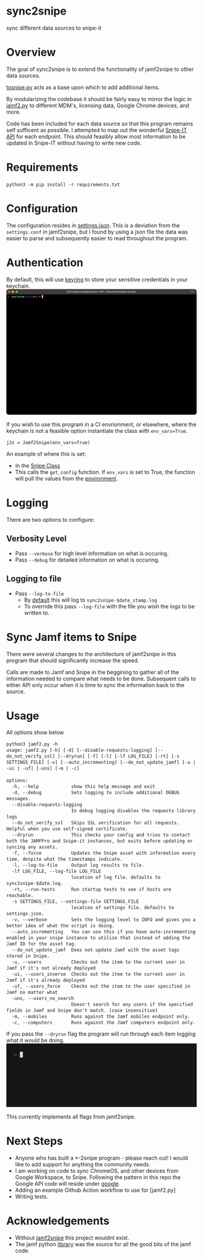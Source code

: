 # sync2snipe
sync different data sources to snipe-it

# Overview
The goal of sync2snipe is to extend the functionality of jamf2snipe to other data sources.

[tosnipe.py](tosnipe.py) acts as a base upon which to add additional items.

By modularizing the codebase it should be fairly easy to mirror the logic in [jamf2.py](jamf2.py) to different MDM's, licensing data, Google Chrome devices, and more.

Code has been included for each data source so that this program remains self sufficent as possible. I attempted to map out the wonderful [Snipe-IT API](https://snipe-it.readme.io/reference/api-overview) for each endpoint. This should feasibly allow most information to be updated in Snipe-IT without having to write new code.

# Requirements
`python3 -m pip install -r requirements.txt`

# Configuration
The configuration resides in [settings.json](settings.json). This is a deviation from the `settings.conf` in jamf2snipe, but I found by using a json file the data was easier to parse and subsequently easier to read throughout the program.

# Authentication
By default, this will use [keyring](https://github.com/jaraco/keyring) to store your sensitive credentials in your keychain.
![Alt Text](resources/gifs/key_ring_prompt.gif)

If you wish to use this program in a CI envrionment, or elsewhere, where the keychain is not a feasible option instantiate the class with `env_vars=True`.
```
j2s = Jamf2Snipe(env_vars=True)
```

An example of where this is set:
* In the [Snipe Class](snipe/__init__.py#L53)
* This calls the `get_config` function. If `env_vars` is set to True, the function will pull the values from the [environment](common/auth.py#L51-53).

# Logging
There are two options to configure:
## Verbosity Level
* Pass `--verbose` for high level information on what is occuring.
* Pass `--debug` for detailed information on what is occuring.

## Logging to file
* Pass `--log-to-file`
  - By [default](common/logger.py#L21) this will log to `sync2snipe-$date_stamp.log`
  - To override this pass `--log-file` with the file you wish the logs to be written to.

# Sync Jamf items to Snipe
There were several changes to the architecture of jamf2snipe in this program that should significantly increase the speed.

Calls are made to Jamf and Snipe in the beggining to gather all of the information needed to compare what needs to be done. Subsequent calls to either API only occur when it is time to sync the information back to the source.
# Usage
All options show below
```
python3 jamf2.py -h
usage: jamf2.py [-h] [-d] [--disable-requests-logging] [--do_not_verify_ssl] [--dryrun] [-f] [-l] [-lf LOG_FILE] [-rt] [-s SETTINGS_FILE] [-v] [--auto_incrementing] [--do_not_update_jamf] [-u | -ui | -uf] [-uns] [-m | -c]

options:
  -h, --help            show this help message and exit
  -d, --debug           Sets logging to include additional DEBUG messages.
  --disable-requests-logging
                        In debug logging disables the requests library logs
  --do_not_verify_ssl   Skips SSL verification for all requests. Helpful when you use self-signed certificate.
  --dryrun              This checks your config and tries to contact both the JAMFPro and Snipe-it instances, but exits before updating or syncing any assets.
  -f, --force           Updates the Snipe asset with information every time, despite what the timestamps indicate.
  -l, --log-to-file     Output log results to file.
  -lf LOG_FILE, --log-file LOG_FILE
                        location of log file. defaults to sync2snipe-$date.log.
  -rt, --run-tests      Run startup tests to see if hosts are reachable.
  -s SETTINGS_FILE, --settings-file SETTINGS_FILE
                        location of settings file. defaults to settings.json.
  -v, --verbose         Sets the logging level to INFO and gives you a better idea of what the script is doing.
  --auto_incrementing   You can use this if you have auto-incrementing enabled in your snipe instance to utilize that instead of adding the Jamf ID for the asset tag.
  --do_not_update_jamf  Does not update Jamf with the asset tags stored in Snipe.
  -u, --users           Checks out the item to the current user in Jamf if it's not already deployed
  -ui, --users_inverse  Checks out the item to the current user in Jamf if it's already deployed
  -uf, --users_force    Checks out the item to the user specified in Jamf no matter what
  -uns, --users_no_search
                        Doesn't search for any users if the specified fields in Jamf and Snipe don't match. (case insensitive)
  -m, --mobiles         Runs against the Jamf mobiles endpoint only.
  -c, --computers       Runs against the Jamf computers endpoint only.
```

If you pass the `--dryrun` flag the program will run through each item logging what it _would_ be doing.
![Alt Text](resources/gifs/dryrun.gif)

This currently implements all flags from jamf2snipe.

# Next Steps
* Anyone who has built a *-2snipe program - please reach out! I would like to add support for anything the community needs.
* I am working on code to sync ChromeOS, and other devices from Google Workspace, to Snipe. Following the pattern in this repo the Google API code will reside under [google](google).
* Adding an example Github Action workflow to use for [jamf2.py]
* Writing tests.

# Acknowledgements
* Without [jamf2snipe](https://github.com/grokability/jamf2snipe) this project wouldnt exist.
* The jamf python [library](https://github.com/univ-of-utah-marriott-library-apple/python-jamf) was the source for all the good bits of the jamf code.
